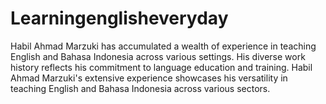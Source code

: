 # Learningenglisheveryday
 Habil Ahmad Marzuki has accumulated a wealth of experience in teaching English and Bahasa Indonesia across various settings. His diverse work history reflects his commitment to language education and training.  Habil Ahmad Marzuki's extensive experience showcases his versatility in teaching English and Bahasa Indonesia across various sectors.
